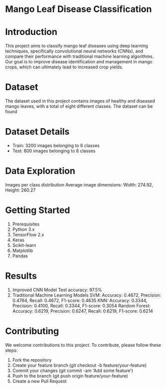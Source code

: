 # Mango Leaf Disease Classification
# Introduction
This project aims to classify mango leaf diseases using deep learning techniques, specifically convolutional neural networks (CNNs), and compare their performance with traditional machine learning algorithms. Our goal is to improve disease identification and management in mango crops, which can ultimately lead to increased crop yields.

# Dataset
The dataset used in this project contains images of healthy and diseased mango leaves, with a total of eight different classes. The dataset can be found

# Dataset Details
* Train: 3200 images belonging to 8 classes
* Test: 800 images belonging to 8 classes
# Data Exploration
Images per class distribution
Average image dimensions: Width: 274.92, Height: 260.27

# Getting Started
1. Prerequisites
2. Python 3.x
3. TensorFlow 2.x
4. Keras
5. Scikit-learn
6. Matplotlib
7. Pandas


# Results
1. Improved CNN Model
  Test accuracy: 97.5%
2. Traditional Machine Learning Models
  SVM: Accuracy: 0.4672, Precision: 0.4764, Recall: 0.4672, F1-score: 0.4635
  KNN: Accuracy: 0.3344, Precision: 0.4100, Recall: 0.3344, F1-score: 0.3054
  Random Forest: Accuracy: 0.6219, Precision: 0.6247, Recall: 0.6219, F1-score: 0.6214
  
# Contributing
We welcome contributions to this project. To contribute, please follow these steps:

1. Fork the repository
2. Create your feature branch (git checkout -b feature/your-feature)
3. Commit your changes (git commit -am 'Add some feature')
4. Push to the branch (git push origin feature/your-feature)
5. Create a new Pull Request
